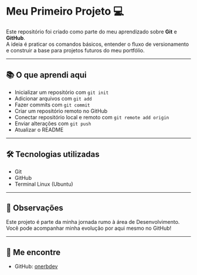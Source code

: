 # Meu Primeiro Projeto 💻

Este repositório foi criado como parte do meu aprendizado sobre **Git** e **GitHub**.  
A ideia é praticar os comandos básicos, entender o fluxo de versionamento e construir a base para projetos futuros do meu portfólio.

---

## 📚 O que aprendi aqui

- Inicializar um repositório com `git init`
- Adicionar arquivos com `git add`
- Fazer commits com `git commit`
- Criar um repositório remoto no GitHub
- Conectar repositório local e remoto com `git remote add origin`
- Enviar alterações com `git push`
- Atualizar o README

---

## 🛠️ Tecnologias utilizadas

- Git
- GitHub
- Terminal Linux (Ubuntu)

---

## 📌 Observações

Este projeto é parte da minha jornada rumo à área de Desenvolvimento.  
Você pode acompanhar minha evolução por aqui mesmo no GitHub!

---

## 🔗 Me encontre

- GitHub: [onerbdev](https://github.com/onerbdev)
